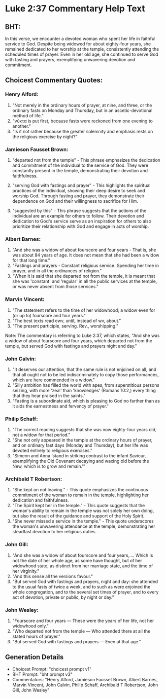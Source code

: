 # Luke 2:37 Commentary Help Text

## BHT:
In this verse, we encounter a devoted woman who spent her life in faithful service to God. Despite being widowed for about eighty-four years, she remained dedicated to her worship at the temple, consistently attending the scheduled times of prayer. Even in her old age, she continued to serve God with fasting and prayers, exemplifying unwavering devotion and commitment.

## Choicest Commentary Quotes:
### Henry Alford:
1. "Not merely in the ordinary hours of prayer, at nine, and three, or the ordinary fasts on Monday and Thursday, but in an ascetic-devotional method of life."
2. "νύκτα is put first, because fasts were reckoned from one evening to another."
3. "Is it not rather because the greater solemnity and emphasis rests on the religious exercise by night?"

### Jamieson Fausset Brown:
1. "departed not from the temple" - This phrase emphasizes the dedication and commitment of the individual to the service of God. They were constantly present in the temple, demonstrating their devotion and faithfulness.

2. "serving God with fastings and prayer" - This highlights the spiritual practices of the individual, showing their deep desire to seek and worship God. Through fasting and prayer, they demonstrate their dependence on God and their willingness to sacrifice for Him.

3. "suggested by this" - This phrase suggests that the actions of the individual are an example for others to follow. Their devotion and dedication to God's service serve as an inspiration for others to also prioritize their relationship with God and engage in acts of worship.

### Albert Barnes:
1. "And she was a widow of about fourscore and four years - That is, she was about 84 years of age. It does not mean that she had been a widow for that long time."
2. "Fastings and prayers - Constant religious service. Spending her time in prayer, and in all the ordinances of religion."
3. "When it is said that she departed not from the temple, it is meant that she was 'constant' and 'regular' in all the public services at the temple, or was never absent from those services."

### Marvin Vincent:
1. "The statement refers to the time of her widowhood; a widow even for (or up to) fourscore and four years."
2. "The best texts read ewv, until, instead of wv, about."
3. "The present participle, serving. Rev., worshipping."

Note: The commentary is referring to Luke 2:37, which states, "And she was a widow of about fourscore and four years, which departed not from the temple, but served God with fastings and prayers night and day."

### John Calvin:
1. "It deserves our attention, that the same rule is not enjoined on all, and that all ought not to be led indiscriminately to copy those performances, which are here commended in a widow."
2. "Silly ambition has filled the world with apes, from superstitious persons seizing, with more 'zeal' than 'knowledges' (Romans 10:2,) every thing that they hear praised in the saints."
3. "Fasting is a subordinate aid, which is pleasing to God no farther than as it aids the earnestness and fervency of prayer."

### Philip Schaff:
1. "The correct reading suggests that she was now eighty-four years old, not a widow for that period."
2. "She not only appeared in the temple at the ordinary hours of prayer, and on ordinary fast days (Monday and Thursday), but her life was devoted entirely to religious exercises."
3. "Simeon and Anna ‘stand in striking contrast to the infant Saviour, exemplifying the Old Covenant decaying and waxing old before the New, which is to grow and remain.’"

### Archibald T Robertson:
1. "She kept on not leaving." - This quote emphasizes the continuous commitment of the woman to remain in the temple, highlighting her dedication and faithfulness.
2. "The Spirit kept her in the temple." - This quote suggests that the woman's ability to remain in the temple was not solely her own doing, but also the result of the guidance and support of the Holy Spirit.
3. "She never missed a service in the temple." - This quote underscores the woman's unwavering attendance at the temple, demonstrating her steadfast devotion to her religious duties.

### John Gill:
1. "And she was a widow of about fourscore and four years,.... Which is not the date of her whole age, as some have thought, but of her widowhood state, as distinct from her marriage state, and the time of her virginity."
2. "And this sense all the versions favour."
3. "But served God with fastings and prayers, night and day: she attended to the usual fasts of twice a week, and to such as were enjoined the whole congregation, and to the several set times of prayer, and to every act of devotion, private or public, by night or day."

### John Wesley:
1. "Fourscore and four years — These were the years of her life, not her widowhood only." 
2. "Who departed not from the temple — Who attended there at all the stated hours of prayer." 
3. "But served God with fastings and prayers — Even at that age."


## Generation Details
- Choicest Prompt: "choicest prompt v1"
- BHT Prompt: "bht prompt v3"
- Commentators: "Henry Alford, Jamieson Fausset Brown, Albert Barnes, Marvin Vincent, John Calvin, Philip Schaff, Archibald T Robertson, John Gill, John Wesley"
